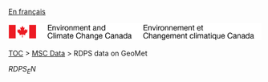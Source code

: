 [En français](geomet-rdps_fr.md)

![ECCC logo](../../img_eccc-logo.png)

[TOC](../../readme_en.md) > [MSC Data](../readme_en.md) > RDPS data on GeoMet


$RDPS_EN$
